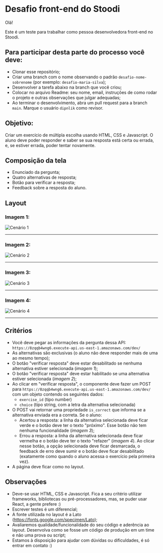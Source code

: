 # Desafio front-end do Stoodi

Olá!

Este é um teste para trabalhar como pessoa desenvolvedora front-end no Stoodi.

## Para participar desta parte do processo você deve:
- Clonar esse repositório;
- Criar uma branch com o nome observando o padrão `desafio-nome-sobrenome` (por exemplo: `desafio-maria-silva`);
- Desenvolver a tarefa abaixo na branch que você criou;
- Colocar no arquivo Readme: seu nome, email, instruções de como rodar o projeto e outras observações que julgar adequadas;
- Ao terminar o desenvolvimento, abra um pull request para a branch `main`. Marque o usuário `dipnlik` como revisor.

## Objetivo:

Criar um exercício de múltipla escolha usando HTML, CSS e Javascript. O aluno deve poder responder e saber se sua resposta está certa ou errada, e, se estiver errada, poder tentar novamente.

## Composição da tela

- Enunciado da pergunta;
- Quatro alternativas de resposta;
- Botão para verificar a resposta;
- Feedback sobre a resposta do aluno.

## Layout
### Imagem 1:

![Cenário 1](https://static.stoodi.com.br/frontend-challenge/tela-1.png)
___

### Imagem 2:

![Cenário 2](https://static.stoodi.com.br/frontend-challenge/tela-2.png)
___

### Imagem 3:

![Cenário 3](https://static.stoodi.com.br/frontend-challenge/tela-3a.png)
___

### Imagem 4:

![Cenário 4](https://static.stoodi.com.br/frontend-challenge/tela-3b.png)

___
## Critérios

- Você deve pegar as informações da pergunta dessa API: `https://8zqqb4wng6.execute-api.us-east-1.amazonaws.com/dev/`
- As alternativas são exclusivas (o aluno não deve responder mais de uma ao mesmo tempo);
- O botão "verificar resposta" deve estar desabilitado se nenhuma alternativa estiver selecionada (*imagem 1*);
- O botão "verificar resposta" deve estar habilitado se uma alternativa estiver selecionada (*imagem 2*);
- Ao clicar em "verificar resposta", o componente deve fazer um POST para `https://8zqqb4wng6.execute-api.us-east-1.amazonaws.com/dev/` com um objeto contendo os seguintes dados:
    - `exercise_id` (tipo number)
	- `choice` (tipo string, com a letra da alternativa selecionada)
- O POST vai retornar uma propriedade `is_correct` que informa se a alternativa enviada era a correta. Se o aluno:
    - Acertou a resposta: a linha da alternativa selecionada deve ficar verde e o botão deve ter o texto "próximo". Esse botão não tem nenhuma funcionalidade (*imagem 3*);
    - Errou a resposta: a linha da alternativa selecionada deve ficar vermelha e o botão deve ter o texto "refazer" (*imagem 4*). Ao clicar nesse botão, a opção selecionada deve ficar desmarcada, o feedback de erro deve sumir e o botão deve ficar desabilitado (exatamente como quando o aluno acessa o exercício pela primeira vez).
- A página deve ficar como no layout.

## Observações

- Deve-se usar HTML, CSS e Javascript. Fica a seu critério utilizar frameworks, bibliotecas ou pré-processadores, mas, se puder usar React, a gente prefere :)
- Escrever testes é um diferencial;
- A fonte utilizada no layout é a Lato (https://fonts.google.com/specimen/Lato);
- Avaliaremos qualidade/funcionalidade do seu código e aderência ao layout. Desenvolva como se fosse um código de produção em um time e não uma prova ou script;
- Estamos à disposição para ajudar com dúvidas ou dificuldades, é só entrar em contato :)
